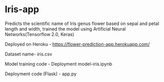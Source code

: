 # Iris-app
Predicts the scientific name of Iris genus flower based on sepal and petal length and width, trained the model using Artificial Neural Networks(Tensorflow 2.0, Keras)

Deployed on Heroku - https://flower-prediction-app.herokuapp.com/

Dataset name- iris.csv

Model training code - Deployment model-iris.ipynb

Deployment code (Flask) - app.py
